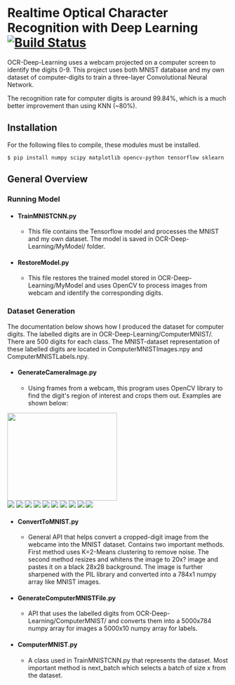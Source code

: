 # Realtime Optical Character Recognition with Deep Learning  [![Build Status](https://ci.tensorflow.org/buildStatus/icon?job=tensorflow-master-cpu)](https://github.com/michaelzhiluo/OCR-Deep-Learning)
OCR-Deep-Learning uses a webcam projected on a computer screen to identify the digits 0-9. This project uses both MNIST database and my own dataset of computer-digits to train a three-layer Convolutional Neural Network.

The recognition rate for computer digits is around 99.84%, which is a much better improvement than using KNN (~80%). 

## Installation 

For the following files to compile, these modules must be installed.
```shell
$ pip install numpy scipy matplotlib opencv-python tensorflow sklearn
```

## General Overview

### Running Model

* #### TrainMNISTCNN.py
  * This file contains the Tensorflow model and processes the MNIST and my own dataset. The model is saved in OCR-Deep-Learning/MyModel/ folder.

* #### RestoreModel.py
  * This file restores the trained model stored in OCR-Deep-Learning/MyModel and uses OpenCV to process images from webcam and identify the corresponding digits.

### Dataset Generation

The documentation below shows how I produced the dataset for computer digits. The labelled digits are in OCR-Deep-Learning/ComputerMNIST/. There are 500 digits for each class. The MNIST-dataset representation of these labelled digits are located in ComputerMNISTImages.npy and ComputerMNISTLabels.npy.

* #### GenerateCameraImage.py
  * Using frames from a webcam, this program uses OpenCV library to find the digit's region of interest and crops them out. Examples are shown below:

<img src="http://imgur.com/azAph53.jpg" height="200" width="250"><br>
<img src="http://imgur.com/Fv2SrIW.jpg"> <img src="http://imgur.com/GA0d5sd.jpg"> <img src="http://imgur.com/w8x9Dht.jpg"> <img src="http://imgur.com/3D9idJ6.jpg"> <img src="http://imgur.com/Y3GnWjN.jpg"> <img src="http://imgur.com/sseISo5.jpg"> <img src="http://imgur.com/HOZC3ut.jpg"> <img src="http://imgur.com/qDN25pw.jpg"> <img src="http://imgur.com/yfwGEsd.jpg"> <img src="http://imgur.com/nEl3M1J.jpg"> 

* #### ConvertToMNIST.py
  * General API that helps convert a cropped-digit image from the webcame into the MNIST dataset. Contains two important methods. First method uses K=2-Means clustering to remove noise. The second method resizes and whitens the image to 20x? image and pastes it on a black 28x28 background. The image is further sharpened with the PIL library and converted into a 784x1 numpy array like MNIST images.
  
* #### GenerateComputerMNISTFile.py
  * API that uses the labelled digits from OCR-Deep-Learning/ComputerMNIST/ and converts them into a 5000x784 numpy array for images a 5000x10 numpy array for labels. 
  
* #### ComputerMNIST.py
  * A class used in TrainMNISTCNN.py that represents the dataset. Most important method is next_batch which selects a batch of size x from the dataset. 
